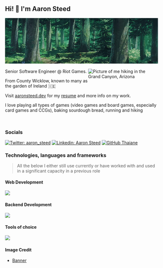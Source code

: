 <h2>Hi! 👋 I'm Aaron Steed</h2>


<img width='850' height=150 src="./images/ghibli-inspired-forest.png" width="50">

<img align='right' src="./images/grand-canyon.png" width="230" alt="Picture of me hiking in the Grand Canyon, Arizona"></img>
Senior Software Engineer @ Riot Games.

From County Wicklow, known to many as the garden of Ireland 🇮🇪</p>
<p>Visit <a href="https://aaronsteed.dev">aaronsteed.dev</a> for my <a href="https://aaronsteed.dev/documents/2025x-CV.pdf"">resume</a> and more info on my work.</p>

I love playing all types of games (video games and board games, especially card games and CCGs), baking sourdough bread, running and hiking

<br />

### Socials
[![Twitter: aaron_steed](https://img.shields.io/twitter/follow/aaron_steed?style=social)](https://x.com/aaron_steed)
[![Linkedin: Aaron Steed](https://img.shields.io/badge/-linkedin_aaronsteed-blue?style=flat-square&logo=Linkedin&logoColor=white&link=https://www.linkedin.com/in/aaron-steed/)](https://www.linkedin.com/in/aaron-steed/)
[![GitHub Thaiane](https://img.shields.io/github/followers/aaronsteed?label=follow)](https://github.com/aaronsteed)

### Technologies, languages and frameworks
> All the below I either still use currently or have worked with and used in a significant capacity in a previous role
#### Web Development
<p align="left">
  <a href="https://skillicons.dev">
    <img src="https://skillicons.dev/icons?i=nodejs,angular,css,html,bootstrap,js,npm,nuxtjs,tailwind,ts,vite,vue,vuetify,vercel,yarn&theme=dark" />
  </a>
</p>

#### Backend Development
<p align="left">
  <a href="https://skillicons.dev">
    <img src="https://skillicons.dev/icons?i=aws,clojure,docker,elasticsearch,flask,go,gradle,java,kafka,kotlin,maven,mongodb,postgres,prometheus,grafana,py,kubernetes,redis,spring,sqlite&theme=dark" />
  </a>
</p>

#### Tools of choice
<p align="left">
  <a href="https://skillicons.dev">
    <img src="https://skillicons.dev/icons?i=idea,webstorm,pycharm,postman&theme=dark" />
  </a>
</p>


#### Image Credit
- [Banner](https://www.wallpaperflare.com/studio-ghibli-forest-clearing-landscape-oak-nature-wallpaper-ytwiq)
